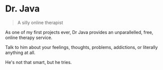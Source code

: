 # Dr. Java
> A silly online therapist

As one of my first projects ever, Dr Java provides an unparallelled, free, online therapy service.

Talk to him about your feelings, thoughts, problems, addictions, or literally anything at all.

He's not that smart, but he tries.
